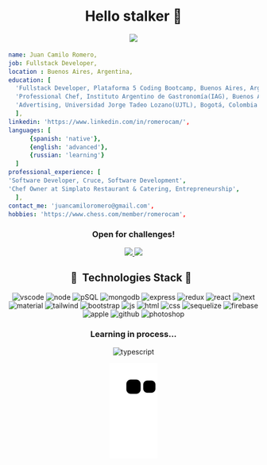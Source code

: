 <h1 align="center">Hello stalker 👋</h1>
<p align="center">
  <img src='https://media0.giphy.com/media/g3UsWHvZCR8eU43wL3/giphy.gif?cid=ecf05e47r9n73isaom4vn7mm5thlae4v49git1bg2mysbvt7&rid=giphy.gif&ct=g'/>
</p>

```yaml
name: Juan Camilo Romero,
job: Fullstack Developer,
location : Buenos Aires, Argentina,
education: [
  'Fullstack Developer, Plataforma 5 Coding Bootcamp, Buenos Aires, Argentina',
  'Professional Chef, Instituto Argentino de Gastronomía(IAG), Buenos Aires, Argentina',
  'Advertising, Universidad Jorge Tadeo Lozano(UJTL), Bogotá, Colombia'
  ],
linkedin: 'https://www.linkedin.com/in/romerocam/',
languages: [
      {spanish: 'native'},
      {english: 'advanced'},
      {russian: 'learning'}
  ]
professional_experience: [
'Software Developer, Cruce, Software Development',
'Chef Owner at Simplato Restaurant & Catering, Entrepreneurship',
  ],
contact_me: 'juancamiloromero@gmail.com',
hobbies: 'https://www.chess.com/member/romerocam',
```
<h3 align="center">Open for challenges!</h3>
<p align="center">
<a href="https://www.chess.com/member/romerocam">
  <img height="50" src="https://images.chesscomfiles.com/uploads/v1/images_users/tiny_mce/SamCopeland/phpmeXx6V.png"/>
</a>

<a href="https://www.linkedin.com/in/romerocam">
<img height="50" src="https://cdn.jsdelivr.net/gh/devicons/devicon/icons/linkedin/linkedin-original.svg" />
</a>
</p>




<h2 align="center"> 🚀 &nbsp;Technologies Stack 🚀 &nbsp;</h2>
<p align="center">
<img src="https://cdn.jsdelivr.net/gh/devicons/devicon/icons/vscode/vscode-original.svg" alt="vscode" width="55" height="55"/>
<img src="https://cdn.jsdelivr.net/gh/devicons/devicon/icons/nodejs/nodejs-original.svg" alt="node" width="55" height="55"/> 
<img src="https://cdn.jsdelivr.net/gh/devicons/devicon/icons/postgresql/postgresql-original.svg" alt="pSQL" width="55" height="55"/> 
<img src="https://cdn.jsdelivr.net/gh/devicons/devicon/icons/mongodb/mongodb-original.svg" alt="mongodb"width="55" height="55"/>
<img src="https://cdn.jsdelivr.net/gh/devicons/devicon/icons/express/express-original.svg" alt="express" width="55" height="55"/>
<img src="https://cdn.jsdelivr.net/gh/devicons/devicon/icons/redux/redux-original.svg" alt="redux" width="55" height="55"/>
<img src="https://cdn.jsdelivr.net/gh/devicons/devicon/icons/react/react-original.svg" alt="react" width="55" height="55"/>
<img src="https://cdn.jsdelivr.net/gh/devicons/devicon/icons/nextjs/nextjs-original.svg" alt="next" width="55" height="55"/> 
<img src="https://cdn.jsdelivr.net/gh/devicons/devicon/icons/materialui/materialui-original.svg" alt="material" width="55" height="55"/>
<img src="https://cdn.jsdelivr.net/gh/devicons/devicon/icons/tailwindcss/tailwindcss-plain.svg" alt="tailwind" width="55" height="55"/>
<img src="https://cdn.jsdelivr.net/gh/devicons/devicon/icons/bootstrap/bootstrap-original.svg" alt="bootstrap" width="55" height="55"/>
<img src="https://cdn.jsdelivr.net/gh/devicons/devicon/icons/javascript/javascript-original.svg" alt="js" width="55" height="55"/>
<img src="https://cdn.jsdelivr.net/gh/devicons/devicon/icons/html5/html5-original.svg" alt="html" width="55" height="55"/>
<img src="https://cdn.jsdelivr.net/gh/devicons/devicon/icons/css3/css3-original.svg" alt="css" width="55" height="55"/>
<img src="https://cdn.jsdelivr.net/gh/devicons/devicon/icons/sequelize/sequelize-original.svg" alt="sequelize" width="55" height="55"/>
<img src="https://cdn.jsdelivr.net/gh/devicons/devicon/icons/firebase/firebase-plain.svg"  alt="firebase" width="55" height="55" /> 
<img src="https://cdn.jsdelivr.net/gh/devicons/devicon/icons/apple/apple-original.svg" alt="apple" width="55" height="55" />
<img src="https://cdn.jsdelivr.net/gh/devicons/devicon/icons/github/github-original.svg" alt="github" width="55" height="55" />
<img src="https://cdn.jsdelivr.net/gh/devicons/devicon/icons/photoshop/photoshop-line.svg" alt="photoshop" width="55" height="55"/>

          
  
</p>
<h3 align="center"> Learning in process... </h3>
<p align="center">
<img src="https://cdn.jsdelivr.net/gh/devicons/devicon/icons/typescript/typescript-original.svg" alt="typescript" width="55" height="55" />
<!-- <img src="https://cdn.jsdelivr.net/gh/devicons/devicon/icons/python/python-original.svg" alt="python" width="55" height="55"/> -->
<!-- <img src="https://cdn.jsdelivr.net/gh/devicons/devicon/icons/amazonwebservices/amazonwebservices-original.svg" alt="aws" width="55" height="55" /> -->
<!-- <img src="https://cdn.jsdelivr.net/gh/devicons/devicon/icons/angularjs/angularjs-original.svg" alt="angular" width="55" height="55"/> -->

            
                   
</p> 
<p align="center">
<img src="https://github.com/romerocam/romerocam/blob/output/github-contribution-grid-snake.svg"/>
</p>
